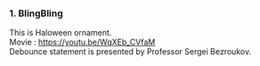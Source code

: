 ### 1. BlingBling

This is Haloween ornament.  
Movie : https://youtu.be/WqXEb_CVfaM  
Debounce statement is presented by Professor Sergei Bezroukov.  
